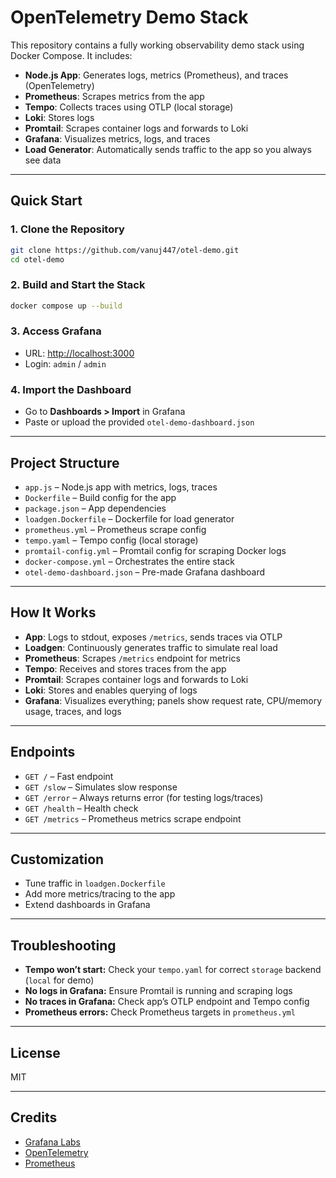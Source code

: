 # OpenTelemetry Demo Stack

This repository contains a fully working observability demo stack using Docker Compose. It includes:

- **Node.js App**: Generates logs, metrics (Prometheus), and traces (OpenTelemetry)
- **Prometheus**: Scrapes metrics from the app
- **Tempo**: Collects traces using OTLP (local storage)
- **Loki**: Stores logs
- **Promtail**: Scrapes container logs and forwards to Loki
- **Grafana**: Visualizes metrics, logs, and traces
- **Load Generator**: Automatically sends traffic to the app so you always see data

---

## Quick Start

### 1. Clone the Repository

```bash
git clone https://github.com/vanuj447/otel-demo.git
cd otel-demo
```

### 2. Build and Start the Stack

```bash
docker compose up --build
```

### 3. Access Grafana

- URL: [http://localhost:3000](http://localhost:3000)
- Login: `admin` / `admin`

### 4. Import the Dashboard

- Go to **Dashboards > Import** in Grafana
- Paste or upload the provided `otel-demo-dashboard.json`

---

## Project Structure

- `app.js` – Node.js app with metrics, logs, traces
- `Dockerfile` – Build config for the app
- `package.json` – App dependencies
- `loadgen.Dockerfile` – Dockerfile for load generator
- `prometheus.yml` – Prometheus scrape config
- `tempo.yaml` – Tempo config (local storage)
- `promtail-config.yml` – Promtail config for scraping Docker logs
- `docker-compose.yml` – Orchestrates the entire stack
- `otel-demo-dashboard.json` – Pre-made Grafana dashboard

---

## How It Works

- **App**: Logs to stdout, exposes `/metrics`, sends traces via OTLP
- **Loadgen**: Continuously generates traffic to simulate real load
- **Prometheus**: Scrapes `/metrics` endpoint for metrics
- **Tempo**: Receives and stores traces from the app
- **Promtail**: Scrapes container logs and forwards to Loki
- **Loki**: Stores and enables querying of logs
- **Grafana**: Visualizes everything; panels show request rate, CPU/memory usage, traces, and logs

---

## Endpoints

- `GET /` – Fast endpoint
- `GET /slow` – Simulates slow response
- `GET /error` – Always returns error (for testing logs/traces)
- `GET /health` – Health check
- `GET /metrics` – Prometheus metrics scrape endpoint

---

## Customization

- Tune traffic in `loadgen.Dockerfile`
- Add more metrics/tracing to the app
- Extend dashboards in Grafana

---

## Troubleshooting

- **Tempo won’t start:** Check your `tempo.yaml` for correct `storage` backend (`local` for demo)
- **No logs in Grafana:** Ensure Promtail is running and scraping logs
- **No traces in Grafana:** Check app’s OTLP endpoint and Tempo config
- **Prometheus errors:** Check Prometheus targets in `prometheus.yml`

---

## License

MIT

---

## Credits

- [Grafana Labs](https://grafana.com/)
- [OpenTelemetry](https://opentelemetry.io/)
- [Prometheus](https://prometheus.io/)
